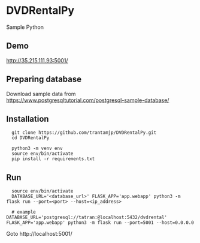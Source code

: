 # DVDRentalPy

Sample Python

## Demo

http://35.215.111.93:5001/

## Preparing database

Download sample data from https://www.postgresqltutorial.com/postgresql-sample-database/

## Installation

```
  git clone https://github.com/trantamjp/DVDRentalPy.git
  cd DVDRentalPy

  python3 -m venv env
  source env/bin/activate
  pip install -r requirements.txt
```

## Run

```
  source env/bin/activate
  DATABASE_URL='<database_url>' FLASK_APP='app.webapp' python3 -m flask run --port=<port> --host=<ip_address>

  # example DATABASE_URL='postgresql://tatran:@localhost:5432/dvdrental' FLASK_APP='app.webapp' python3 -m flask run --port=5001 --host=0.0.0.0
```

Goto http://localhost:5001/
